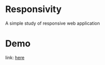 # Responsivity
A simple study of responsive web application

# Demo
link: [here](https://git-armandojr.github.io/responsivity/index.html)
